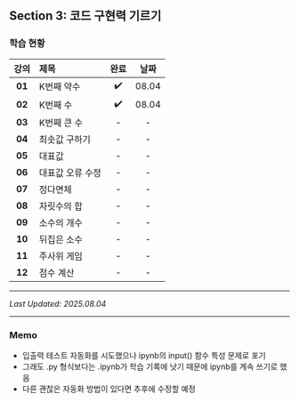 ## Section 3: 코드 구현력 기르기

### 학습 현황

| 강의 | 제목 | 완료 | 날짜 |
|:---:|:---|:---:|:---:|
| **01** | K번째 약수 | ✔️ | 08.04 |
| **02** | K번째 수 | ✔️ | 08.04 |
| **03** | K번째 큰 수 | - | - |
| **04** | 최솟값 구하기 | - | - |
| **05** | 대표값 | - | - |
| **06** | 대표값 오류 수정 | - | - |
| **07** | 정다면체 | - | - |
| **08** | 자릿수의 합 | - | - |
| **09** | 소수의 개수 | - | - |
| **10** | 뒤집은 소수 | - | - |
| **11** | 주사위 게임 | - | - |
| **12** | 점수 계산 | - | - |

---

*Last Updated: 2025.08.04*

---

### Memo

- 입출력 테스트 자동화를 시도했으나 ipynb의 input() 함수 특성 문제로 포기
- 그래도 .py 형식보다는 .ipynb가 학습 기록에 낫기 때문에 ipynb를 계속 쓰기로 했음
- 다른 괜찮은 자동화 방법이 있다면 추후에 수정할 예정